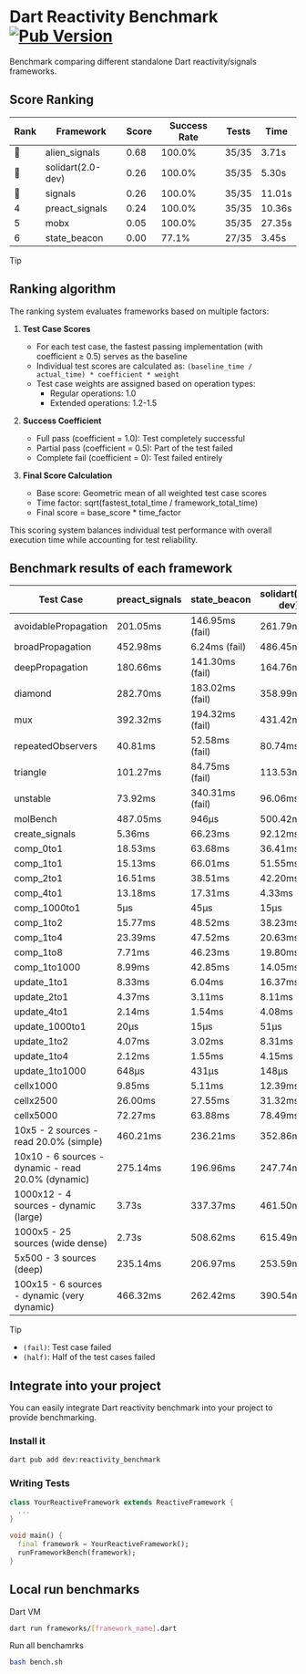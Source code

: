 # Dart Reactivity Benchmark [![Pub Version](https://img.shields.io/pub/v/reactivity_benchmark)](https://pub.dev/packages/reactivity_benchmark)

Benchmark comparing different standalone Dart reactivity/signals frameworks.

## Score Ranking

<!-- ranking start -->
| Rank | Framework | Score | Success Rate | Tests | Time |
|------|-----------|-------|--------------|-------|------|
| 🥇 | alien_signals | 0.68 | 100.0% | 35/35 | 3.71s |
| 🥈 | solidart(2.0-dev) | 0.26 | 100.0% | 35/35 | 5.30s |
| 🥉 | signals | 0.26 | 100.0% | 35/35 | 11.01s |
| 4 | preact_signals | 0.24 | 100.0% | 35/35 | 10.36s |
| 5 | mobx | 0.05 | 100.0% | 35/35 | 27.35s |
| 6 | state_beacon | 0.00 | 77.1% | 27/35 | 3.45s |

<!-- ranking end -->

> [!TIP]
> ## Ranking algorithm
>
> The ranking system evaluates frameworks based on multiple factors:
>
> 1. **Test Case Scores**
>    - For each test case, the fastest passing implementation (with coefficient ≥ 0.5) serves as the baseline
>    - Individual test scores are calculated as: `(baseline_time / actual_time) * coefficient * weight`
>    - Test case weights are assigned based on operation types:
>      - Regular operations: 1.0
>      - Extended operations: 1.2-1.5
>
> 2. **Success Coefficient**
>    - Full pass (coefficient = 1.0): Test completely successful
>    - Partial pass (coefficient = 0.5): Part of the test failed
>    - Complete fail (coefficient = 0): Test failed entirely
>
> 3. **Final Score Calculation**
>    - Base score: Geometric mean of all weighted test case scores
>    - Time factor: sqrt(fastest_total_time / framework_total_time)
>    - Final score = base_score * time_factor
>
> This scoring system balances individual test performance with overall execution time while accounting for test reliability.

## Benchmark results of each framework

<!-- test-case start -->
| Test Case | preact_signals | state_beacon | solidart(2.0-dev) | signals | alien_signals | mobx |
|---|---|---|---|---|---|---|
| avoidablePropagation | 201.05ms | 146.95ms (fail) | 261.79ms | 210.52ms | 193.38ms | 2.32s |
| broadPropagation | 452.98ms | 6.24ms (fail) | 486.45ms | 460.81ms | 356.43ms | 4.27s |
| deepPropagation | 180.66ms | 141.30ms (fail) | 164.76ms | 181.60ms | 128.30ms | 1.54s |
| diamond | 282.70ms | 183.02ms (fail) | 358.99ms | 284.02ms | 235.49ms | 2.38s |
| mux | 392.32ms | 194.32ms (fail) | 431.42ms | 406.98ms | 380.50ms | 1.82s |
| repeatedObservers | 40.81ms | 52.58ms (fail) | 80.74ms | 46.21ms | 43.83ms | 232.28ms |
| triangle | 101.27ms | 84.75ms (fail) | 113.53ms | 100.90ms | 85.09ms | 770.40ms |
| unstable | 73.92ms | 340.31ms (fail) | 96.06ms | 76.13ms | 60.82ms | 337.63ms |
| molBench | 487.05ms | 946μs | 500.42ms | 484.70ms | 489.66ms | 581.47ms |
| create_signals | 5.36ms | 66.23ms | 92.12ms | 24.91ms | 24.12ms | 78.42ms |
| comp_0to1 | 18.53ms | 63.68ms | 36.41ms | 11.20ms | 7.41ms | 38.19ms |
| comp_1to1 | 15.13ms | 66.01ms | 51.55ms | 28.05ms | 4.16ms | 17.29ms |
| comp_2to1 | 16.51ms | 38.51ms | 42.20ms | 8.78ms | 2.32ms | 22.20ms |
| comp_4to1 | 13.18ms | 17.31ms | 4.33ms | 1.96ms | 8.58ms | 26.24ms |
| comp_1000to1 | 5μs | 45μs | 15μs | 5μs | 3μs | 15μs |
| comp_1to2 | 15.77ms | 48.52ms | 38.23ms | 13.09ms | 24.23ms | 35.74ms |
| comp_1to4 | 23.39ms | 47.52ms | 20.63ms | 11.79ms | 4.90ms | 25.66ms |
| comp_1to8 | 7.71ms | 46.23ms | 19.80ms | 6.71ms | 4.83ms | 21.45ms |
| comp_1to1000 | 8.99ms | 42.85ms | 14.05ms | 4.34ms | 3.18ms | 15.18ms |
| update_1to1 | 8.33ms | 6.04ms | 16.37ms | 10.25ms | 10.00ms | 28.32ms |
| update_2to1 | 4.37ms | 3.11ms | 8.11ms | 4.65ms | 2.11ms | 12.87ms |
| update_4to1 | 2.14ms | 1.54ms | 4.08ms | 2.59ms | 2.55ms | 7.06ms |
| update_1000to1 | 20μs | 15μs | 51μs | 25μs | 17μs | 68μs |
| update_1to2 | 4.07ms | 3.02ms | 8.31ms | 4.55ms | 4.07ms | 12.76ms |
| update_1to4 | 2.12ms | 1.55ms | 4.15ms | 2.61ms | 2.49ms | 6.81ms |
| update_1to1000 | 648μs | 431μs | 148μs | 41μs | 35μs | 171μs |
| cellx1000 | 9.85ms | 5.11ms | 12.39ms | 9.62ms | 8.15ms | 70.27ms |
| cellx2500 | 26.00ms | 27.55ms | 31.32ms | 31.70ms | 19.38ms | 267.77ms |
| cellx5000 | 72.27ms | 63.88ms | 78.49ms | 61.00ms | 43.73ms | 569.69ms |
| 10x5 - 2 sources - read 20.0% (simple) | 460.21ms | 236.21ms | 352.86ms | 510.59ms | 235.38ms | 2.04s |
| 10x10 - 6 sources - dynamic - read 20.0% (dynamic) | 275.14ms | 196.96ms | 247.74ms | 281.90ms | 172.73ms | 1.53s |
| 1000x12 - 4 sources - dynamic (large) | 3.73s | 337.37ms | 461.50ms | 3.76s | 278.98ms | 1.90s |
| 1000x5 - 25 sources (wide dense) | 2.73s | 508.62ms | 615.49ms | 3.26s | 406.80ms | 3.51s |
| 5x500 - 3 sources (deep) | 235.14ms | 206.97ms | 253.59ms | 222.63ms | 197.32ms | 1.13s |
| 100x15 - 6 sources - dynamic (very dynamic) | 466.32ms | 262.42ms | 390.54ms | 484.07ms | 269.38ms | 1.72s |

<!-- test-case end -->

> [!TIP]
> - `(fail)`: Test case failed
> - `(half)`: Half of the test cases failed

## Integrate into your project

You can easily integrate Dart reactivity benchmark into your project to provide benchmarking.

### Install it

```bash
dart pub add dev:reactivity_benchmark
```

### Writing Tests

```dart
class YourReactiveFramework extends ReactiveFramework {
  ...
}

void main() {
  final framework = YourReactiveFramework();
  runFrameworkBench(framework);
}
```

## Local run benchmarks

Dart VM
```bash
dart run frameworks/[framework_name].dart
```

Run all benchamrks
```bash
bash bench.sh
```
